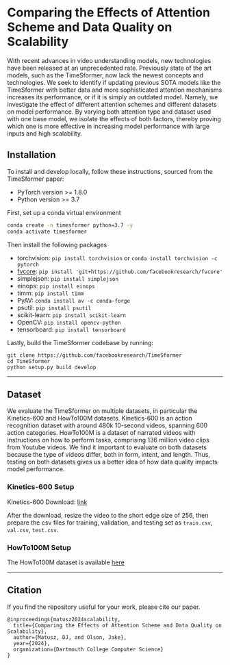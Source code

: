 # Comparing the Effects of Attention Scheme and Data Quality on Scalability


With recent advances in video understanding models, new technologies have been released at an unprecedented rate. Previously state of the art models, such as the TimeSformer, now lack the newest concepts and technologies. We seek to identify if updating previous SOTA models like the TimeSformer with better data and more sophisticated attention mechanisms increases its performance, or if it is simply an outdated model. Namely, we investigate the effect of different attention schemes and different datasets on model performance. By varying both attention type and dataset used with one base model, we isolate the effects of both factors, thereby proving which one is more effective in increasing model performance with large inputs and high scalability. 

## Installation

To install and develop locally, follow these instructions, sourced from the TimeSformer paper:

- PyTorch version >= 1.8.0
- Python version >= 3.7


First, set up a conda virtual environment

```bash
conda create -n timesformer python=3.7 -y
conda activate timesformer
```

Then install the following packages

- torchvision: `pip install torchvision` or `conda install torchvision -c pytorch`
- [fvcore](https://github.com/facebookresearch/fvcore/): `pip install 'git+https://github.com/facebookresearch/fvcore'`
- simplejson: `pip install simplejson`
- einops: `pip install einops`
- timm: `pip install timm`
- PyAV: `conda install av -c conda-forge`
- psutil: `pip install psutil`
- scikit-learn: `pip install scikit-learn`
- OpenCV: `pip install opencv-python`
- tensorboard: `pip install tensorboard`


Lastly, build the TimeSformer codebase by running:
```
git clone https://github.com/facebookresearch/TimeSformer
cd TimeSformer
python setup.py build develop
```


-----

## Dataset

We evaluate the TimeSformer on multiple datasets, in particular the Kinetics-600 and HowTo100M datasets. Kinetics-600 is an action recognition dataset with around 480k 10-second videos, spanning 600 action categories. HowTo100M is a dataset of narrated videos with instructions on how to perform tasks, comprising 136 million video clips from Youtube videos. We find it important to evaluate on both datasets because the type of videos differ, both in form, intent, and length. Thus, testing on both datasets gives us a better idea of how data quality impacts model performance.



### Kinetics-600 Setup

Kinetics-600 Download: [link](https://github.com/cvdfoundation/kinetics-dataset)

After the download, resize the video to the short edge size of 256, then prepare the csv files for training, validation, and testing set as `train.csv`, `val.csv`, `test.csv`.

### HowTo100M Setup

The HowTo100M dataset is available [here](https://www.dropbox.com/sh/ttvsxwqypijjuda/AACmJx1CnddW6cVBoc21eSuva?dl=0)

------

## Citation

If you find the repository useful for your work, please cite our paper.

```
@inproceedings{matusz2024scalability,
  title={Comparing the Effects of Attention Scheme and Data Quality on Scalability},
  author={Matusz, DJ, and Olson, Jake},
  year={2024},
  organization={Dartmouth College Computer Science}
}
```
